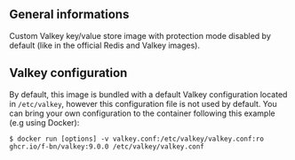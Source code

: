 ## General informations

Custom Valkey key/value store image with protection mode disabled by default (like in the official Redis and Valkey images).

## Valkey configuration

By default, this image is bundled with a default Valkey configuration located in `/etc/valkey`, however this configuration file is not used by default. You can bring your own configuration to the container following this example (e.g using Docker):

```shell
$ docker run [options] -v valkey.conf:/etc/valkey/valkey.conf:ro ghcr.io/f-bn/valkey:9.0.0 /etc/valkey/valkey.conf
```